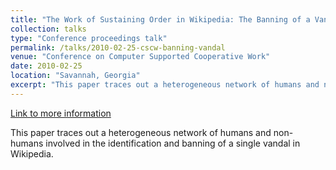 ```yaml
---
title: "The Work of Sustaining Order in Wikipedia: The Banning of a Vandal"
collection: talks
type: "Conference proceedings talk"
permalink: /talks/2010-02-25-cscw-banning-vandal
venue: "Conference on Computer Supported Cooperative Work"
date: 2010-02-25
location: "Savannah, Georgia"
excerpt: "This paper traces out a heterogeneous network of humans and non-humans involved in the identification and banning of a single vandal in Wikipedia."
---
```


<a href='http://www.stuartgeiger.com/papers/cscw-sustaining-order-wikipedia.pdf'>Link to more information</a>

This paper traces out a heterogeneous network of humans and non-humans involved in the identification and banning of a single vandal in Wikipedia.

